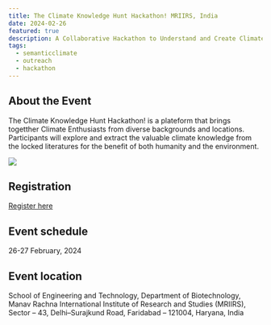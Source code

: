 ```yaml
---
title: The Climate Knowledge Hunt Hackathon! MRIIRS, India
date: 2024-02-26
featured: true
description: A Collaborative Hackathon to Understand and Create Climate Knowledge
tags:
  - semanticclimate
  - outreach
  - hackathon
---
```

## About the Event

The Climate Knowledge Hunt Hackathon! is a plateform that brings togetther Climate Enthusiasts from diverse backgrounds and locations. Participants will explore and extract the valuable climate knowledge from the locked literatures for the benefit of both humanity and the environment. 

<img src = "/p/static/img/climate-hack.jpg">


## Registration
[Register here](https://forms.gle/nFG5gYHmAGyVbx5X6)

## Event schedule
26-27 February, 2024

## Event location
School of Engineering and Technology, Department of Biotechnology, Manav Rachna International Institute of Research and Studies (MRIIRS), Sector – 43, Delhi–Surajkund Road, Faridabad – 121004, Haryana, India
